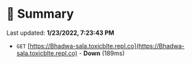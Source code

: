 # 📖 Summary
Last updated: **1/23/2022, 7:23:43 PM**

- `GET` [https://Bhadwa-sala.toxicblte.repl.co](https://Bhadwa-sala.toxicblte.repl.co) - **Down** (189ms)

